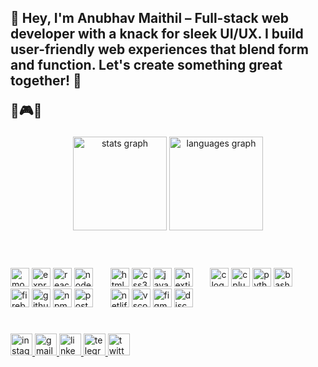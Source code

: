 <h2 align="left">👋 Hey, I'm Anubhav Maithil – Full-stack web developer with a knack for sleek UI/UX. I build user-friendly web experiences that blend form and function. Let's create something great together! 🚀

🚀🎮🌌

</h2>

<div align="center">
  <img src="https://github-readme-stats.vercel.app/api?username=anubhavmaithil&hide_title=false&hide_rank=false&show_icons=true&include_all_commits=true&count_private=true&disable_animations=false&theme=dracula&locale=en&hide_border=false" height="150" alt="stats graph"  />
  <img src="https://github-readme-stats.vercel.app/api/top-langs?username=anubhavmaithil&locale=en&hide_title=false&layout=compact&card_width=320&langs_count=5&theme=dracula&hide_border=false" height="150" alt="languages graph"  />
</div>

<h1></h1>
<br clear="both">
<div align="left">
  <img src="https://skillicons.dev/icons?i=mongodb" height="30" alt="mongodb logo"  />
  <img src="https://skillicons.dev/icons?i=express" height="30" alt="express logo"  />
  <img src="https://skillicons.dev/icons?i=react" height="30" alt="react logo"  />
  <img src="https://cdn.simpleicons.org/nodedotjs/339933" height="30" alt="nodejs logo"  />
 <img width="20" />
  <img src="https://skillicons.dev/icons?i=html" height="30" alt="html5 logo"  />
  <img src="https://skillicons.dev/icons?i=css" height="30" alt="css3 logo"  />
  <img src="https://skillicons.dev/icons?i=js" height="30" alt="javascript logo"  />
  <img src="https://skillicons.dev/icons?i=nextjs" height="30" alt="nextjs logo"  />
 <img width="20" />
  <img src="https://skillicons.dev/icons?i=c" height="30" alt="c logo"  />
  <img src="https://skillicons.dev/icons?i=cpp" height="30" alt="cplusplus logo"  />
  <img src="https://skillicons.dev/icons?i=py" height="30" alt="python logo"  />
  <img src="https://skillicons.dev/icons?i=bash" height="30" alt="bash logo"  />
 <img width="20" />
  <img src="https://skillicons.dev/icons?i=firebase" height="30" alt="firebase logo"  />
  <img src="https://skillicons.dev/icons?i=github" height="30" alt="github logo"  />
  <img src="https://cdn.simpleicons.org/npm/CB3837" height="30" alt="npm logo"  />
  <img src="https://skillicons.dev/icons?i=postman" height="30" alt="postman logo"  />
 <img width="20" />
 <img src="https://skillicons.dev/icons?i=netlify" height="30" alt="netlify logo"  />
  <img src="https://skillicons.dev/icons?i=vscode" height="30" alt="vscode logo"  />
  <img src="https://skillicons.dev/icons?i=figma" height="30" alt="figma logo"  />
 <img src="https://skillicons.dev/icons?i=discord" height="30" alt="discord logo"  />
</div>

<h1></h1>
<div align="left">
    <a href="https://instagram.com/anubhav.maithil" target="_blank">
    <img src="https://img.shields.io/static/v1?message=Instagram&logo=instagram&label=&color=E4405F&logoColor=white&labelColor=&style=for-the-badge" height="35" alt="instagram logo"  />
  </a>
  <a href="mails.anubhav24@gmail.com" target="_blank">
    <img src="https://img.shields.io/static/v1?message=Gmail&logo=gmail&label=&color=D14836&logoColor=white&labelColor=&style=for-the-badge" height="35" alt="gmail logo"  />
  </a>
  <a href="https://www.linkedin.com/in/anubhavmaithil" target="_blank">
    <img src="https://img.shields.io/static/v1?message=LinkedIn&logo=linkedin&label=&color=0077B5&logoColor=white&labelColor=&style=for-the-badge" height="35" alt="linkedin logo"  />
  </a>
  <a href="https://t.me/anubhavmaithil" target="_blank">
    <img src="https://img.shields.io/static/v1?message=Telegram&logo=telegram&label=&color=2CA5E0&logoColor=white&labelColor=&style=for-the-badge" height="35" alt="telegram logo"  />
  </a>
  <a href="https://twitter.com/anubhavmaithil" target="_blank">
    <img src="https://img.shields.io/static/v1?message=Twitter&logo=twitter&label=&color=1DA1F2&logoColor=white&labelColor=&style=for-the-badge" height="35" alt="twitter logo"  />
  </a>
</div>

<br clear="both">

<!-- <img alt="github-snake" src="https://cdn.jsdelivr.net/gh/AnubhavMaithil/anubhavmaithil@output/github-contribution-grid-snake-dark.svg" /> -->

